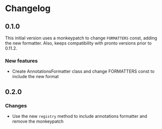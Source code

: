 # Changelog

## 0.1.0

This initial version uses a monkeypatch to change `FORMATTERS` const, adding the new formatter.
Also, keeps compatibility with pronto versions prior to 0.11.2.

### New features

- Create AnnotationsFormatter class and change FORMATTERS const to include the new format

## 0.2.0

### Changes

- Use the new `registry` method to include annotations formatter and remove the monkeypatch

